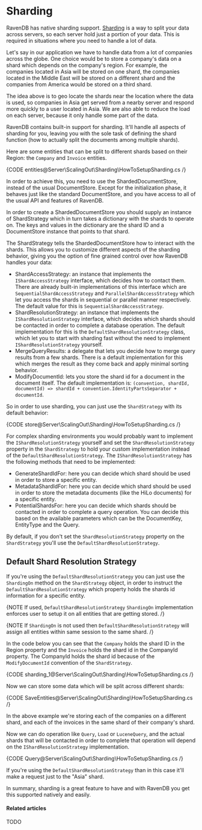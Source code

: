 # Sharding

RavenDB has native sharding support. [Sharding](http://en.wikipedia.org/wiki/Shard_(database_architecture)) is a way to split your data across servers, so each server hold just a portion of your data. This is required in situations where you need to handle a lot of data.

Let's say in our application we have to handle data from a lot of companies across the globe. One choice would be to store a company's data on a shard which depends on the company's region. For example, the companies located in Asia will be stored on one shard, the companies located in the Middle East will be stored on a different shard and the companies from America would be stored on a third shard.

The idea above is to geo locate the shards near the location where the data is used, so companies in Asia get served from a nearby server and respond more quickly to a user located in Asia. We are also able to reduce the load on each server, because it only handle some part of the data.

RavenDB contains built-in support for sharding. It'll handle all aspects of sharding for you, leaving you with the sole task of defining the shard function (how to actually split the documents among multiple shards).

Here are some entities that can be split to different shards based on their Region: the `Company` and `Invoice` entities.

{CODE entities@Server\ScalingOut\Sharding\HowToSetupSharding.cs /}

In order to achieve this, you need to use the ShardedDocumentStore, instead of the usual DocumentStore. Except for the initialization phase, it behaves just like the standard DocumentStore, and you have access to all of the usual API and features of RavenDB.

In order to create a ShardedDocumentStore you should supply an instance of ShardStrategy which in turn takes a dictionary with the shards to operate on. The keys and values in the dictionary are the shard ID and a DocumentStore instance that points to that shard.

The ShardStrategy tells the ShardedDocumentStore how to interact with the shards. This allows you to customize different aspects of the sharding behavior, giving you the option of fine grained control over how RavenDB handles your data:

* ShardAccessStrategy: an instance that implements the `IShardAccessStrategy` interface, which decides how to contact them. There are already built-in implementations of this interface which are `SequentialShardAccessStrategy` and `ParallelShardAccessStrategy` which let you access the shards in sequential or parallel manner respectively. The default value for this is `SequentialShardAccessStrategy`.
* ShardResolutionStrategy: an instance that implements the `IShardResolutionStrategy` interface, which decides which shards should be contacted in order to complete a database operation. The default implementation for this is the `DefaultShardResolutionStrategy` class, which let you to start with sharding fast without the need to implement `IShardResolutionStrategy` yourself.
* MergeQueryResults: a delegate that lets you decide how to merge query results from a few shards. There is a default implementation for this which merges the result as they come back and apply minimal sorting behavior.
* ModifyDocumentId: lets you store the shard id for a document in the document itself. The default implementation is: `(convention, shardId, documentId) => shardId + convention.IdentityPartsSeparator + documentId`.

So in order to use sharding, you can just use the `ShardStrategy` with its default behavior:

{CODE store@Server\ScalingOut\Sharding\HowToSetupSharding.cs /}

For complex sharding environments you would probably want to implement the `IShardResolutionStrategy` yourself and set the `ShardResolutionStrategy` property in the `ShardStrategy` to hold your custom implementation instead of the `DefaultShardResolutionStrategy`. The `IShardResolutionStrategy` has the following methods that need to be implemented:

- GenerateShardIdFor: here you can decide which shard should be used in order to store a specific entity.
- MetadataShardIdFor: here you can decide which shard should be used in order to store the metadata documents (like the HiLo documents) for a specific entity.
- PotentialShardsFor: here you can decide which shards should be contacted in order to complete a query operation. You can decide this based on the available parameters which can be the DocumentKey, EntityType and the Query.

By default, if you don't set the `ShardResolutionStrategy` property on the `ShardStrategy` you'll use the `DefaultShardResolutionStrategy`. 

## Default Shard Resolution Strategy

If you're using the `DefaultShardResolutionStrategy` you can just use the `ShardingOn` method on the `ShardStrategy` object, in order to instruct the `DefaultShardResolutionStrategy` which property holds the shards id information for a specific entity.   

{NOTE If used, `DefaultShardResolutionStrategy` `ShardingOn` implementation enforces user to setup it on all entities that are getting stored. /}

{NOTE If `ShardingOn` is not used then `DefaultShardResolutionStrategy` will assign all entities within same session to the same shard. /}

In the code below you can see that the `Company` holds the shard ID in the Region property and the `Invoice` holds the shard id in the CompanyId property. The CompanyId holds the shard id because of the `ModifyDocumentId` convention of the `ShardStrategy`.

{CODE sharding_1@Server\ScalingOut\Sharding\HowToSetupSharding.cs /}

Now we can store some data which will be split across different shards:

{CODE SaveEntities@Server\ScalingOut\Sharding\HowToSetupSharding.cs /}

In the above example we're storing each of the companies on a different shard, and each of the invoices in the same shard of their company's shard.

Now we can do operation like `Query`, `Load` or `LuceneQuery`, and the actual shards that will be contacted in order to complete that operation will depend on the `IShardResolutionStrategy` implementation.

{CODE Query@Server\ScalingOut\Sharding\HowToSetupSharding.cs /}

If you're using the `DefaultShardResolutionStrategy` than in this case it'll make a request just to the "Asia" shard.

In summary, sharding is a great feature to have and with RavenDB you get this supported natively and easily.

#### Related articles

TODO